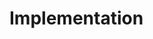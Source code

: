 # Implementation

<!-- What features / code snippets need deeper explaination? -->
  <!-- What are these features / sntippets used for? -->
  <!-- What language are they written in? -->
  <!-- How do these feature / snippets function? -->
